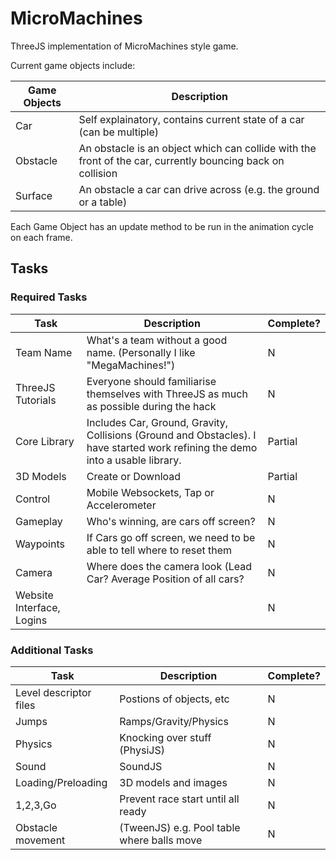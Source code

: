 # MicroMachines


ThreeJS implementation of MicroMachines style game.

Current game objects include:

| Game Objects | Description |
| ------------ | ----------- |
| Car | Self explainatory, contains current state of a car (can be multiple) |
| Obstacle | An obstacle is an object which can collide with the front of the car, currently bouncing back on collision |
| Surface | An obstacle a car can drive across (e.g. the ground or a table) |

Each Game Object has an update method to be run in the animation cycle on each frame.

## Tasks


### Required Tasks

| Task | Description | Complete? |
| ---- | ----------- | --------- |
| Team Name | What's a team without a good name. (Personally I like "MegaMachines!") | N |
| ThreeJS Tutorials | Everyone should familiarise themselves with ThreeJS as much as possible during the hack | N |
| Core Library | Includes Car, Ground, Gravity, Collisions (Ground and Obstacles). I have started work refining the demo into a usable library. | Partial |
| 3D Models | Create or Download | Partial |
| Control | Mobile Websockets, Tap or Accelerometer | N |
| Gameplay | Who's winning, are cars off screen? | N |
| Waypoints | If Cars go off screen, we need to be able to tell where to reset them | N |
| Camera | Where does the camera look (Lead Car? Average Position of all cars? | N |
| Website Interface, Logins | | N |

### Additional Tasks

| Task | Description | Complete? |
| ---- | ----------- | --------- |
| Level descriptor files | Postions of objects, etc | N |
| Jumps | Ramps/Gravity/Physics | N |
| Physics | Knocking over stuff (PhysiJS) | N |
| Sound | SoundJS | N | 
| Loading/Preloading | 3D models and images | N |
| 1,2,3,Go | Prevent race start until all ready | N |
| Obstacle movement | (TweenJS) e.g. Pool table where balls move | N |
